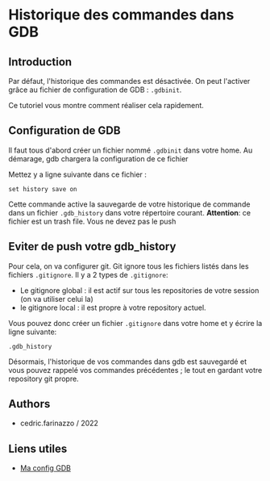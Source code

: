 # Historique des commandes dans GDB

## Introduction

Par défaut, l'historique des commandes est désactivée. 
On peut l'activer grâce au fichier de configuration de GDB : ``.gdbinit``.

Ce tutoriel vous montre comment réaliser cela rapidement.

## Configuration de GDB

Il faut tous d'abord créer un fichier nommé ``.gdbinit`` dans votre home.
Au démarage, gdb chargera la configuration de ce fichier

Mettez y a ligne suivante dans ce fichier : 
```
set history save on
```

Cette commande active la sauvegarde de votre historique de commande dans un fichier ``.gdb_history`` dans votre répertoire courant.
**Attention**: ce fichier est un trash file. Vous ne devez pas le push

## Eviter de push votre gdb_history

Pour cela, on va configurer git. Git ignore tous les fichiers listés dans les fichiers ``.gitignore``.
Il y a 2 types de  ``.gitignore``:
* Le gitignore global : il est actif sur tous les repositories de votre session (on va utiliser celui la)
* le gitignore local : il est propre à votre repository actuel.

Vous pouvez donc créer un fichier ``.gitignore`` dans votre home et y écrire la ligne suivante: 
```gitignore
.gdb_history
```


Désormais, l'historique de vos commandes dans gdb est sauvegardé et vous pouvez rappelé vos commandes précédentes ; le tout en gardant votre 
repository git propre.


## Authors
* cedric.farinazzo / 2022

## Liens utiles
* [Ma config GDB](https://github.com/cedricfarinazzo/gdb-config)
